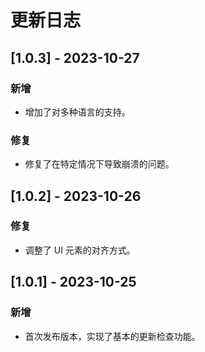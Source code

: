 # 更新日志

## [1.0.3] - 2023-10-27
### 新增
- 增加了对多种语言的支持。
### 修复
- 修复了在特定情况下导致崩溃的问题。

## [1.0.2] - 2023-10-26
### 修复
- 调整了 UI 元素的对齐方式。

## [1.0.1] - 2023-10-25
### 新增
- 首次发布版本，实现了基本的更新检查功能。
